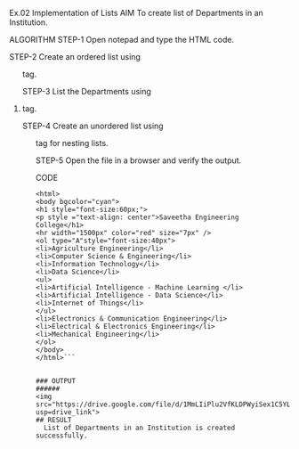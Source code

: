Ex.02 Implementation of Lists
AIM
To create list of Departments in an Institution.

ALGORITHM
STEP-1
Open notepad and type the HTML code.

STEP-2
Create an ordered list using <ol> tag.

STEP-3
List the Departments using <li> tag.

STEP-4
Create an unordered list using <ul> tag for nesting lists.

STEP-5
Open the file in a browser and verify the output.

CODE
```
<html>
<body bgcolor="cyan">
<h1 style="font-size:60px;">
<p style ="text-align: center">Saveetha Engineering College</h1>
<hr width="1500px" color="red" size="7px" />
<ol type="A"style="font-size:40px">
<li>Agriculture Engineering</li>
<li>Computer Science & Engineering</li>
<li>Information Technology</li>
<li>Data Science</li>    
<ul>
<li>Artificial Intelligence - Machine Learning </li>
<li>Artificial Intelligence - Data Science</li>
<li>Internet of Things</li>
</ul>
<li>Electronics & Communication Engineering</li>
<li>Electrical & Electronics Engineering</li>
<li>Mechanical Engineering</li>
</ol>
</body>
</html>```


### OUTPUT
######
<img src="https://drive.google.com/file/d/1MmLIiPlu2VfKLDPWyiSex1C5YL89qv5B/view?usp=drive_link">
## RESULT
  List of Departments in an Institution is created successfully.
